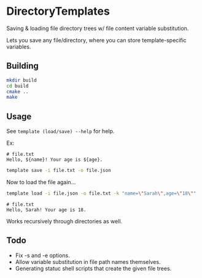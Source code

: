 # DirectoryTemplates

Saving & loading file directory trees w/ file content variable substitution.

Lets you save any file/directory, where you can store template-specific variables.

## Building

```bash
mkdir build
cd build
cmake ..
make
```

## Usage

See `template (load/save) --help` for help.

Ex:
```
# file.txt
Hello, ${name}! Your age is ${age}.
```
```bash
template save -i file.txt -o file.json
```
Now to load the file again...
```bash
template load -i file.json -o file.txt -k "name=\"Sarah\",age=\"18\""
```
```
# file.txt
Hello, Sarah! Your age is 18.
```

Works recursively through directories as well.

## Todo

* Fix -s and -e options.
* Allow variable substitution in file path names themselves.
* Generating statuc shell scripts that create the given file trees.
